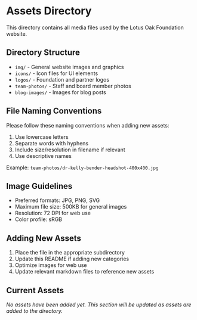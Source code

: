 # Assets Directory

This directory contains all media files used by the Lotus Oak Foundation website.

## Directory Structure

- `img/` - General website images and graphics
- `icons/` - Icon files for UI elements
- `logos/` - Foundation and partner logos
- `team-photos/` - Staff and board member photos
- `blog-images/` - Images for blog posts

## File Naming Conventions

Please follow these naming conventions when adding new assets:

1. Use lowercase letters
2. Separate words with hyphens
3. Include size/resolution in filename if relevant
4. Use descriptive names

Example: `team-photos/dr-kelly-bender-headshot-400x400.jpg`

## Image Guidelines

- Preferred formats: JPG, PNG, SVG
- Maximum file size: 500KB for general images
- Resolution: 72 DPI for web use
- Color profile: sRGB

## Adding New Assets

1. Place the file in the appropriate subdirectory
2. Update this README if adding new categories
3. Optimize images for web use
4. Update relevant markdown files to reference new assets

## Current Assets

*No assets have been added yet. This section will be updated as assets are added to the directory.* 